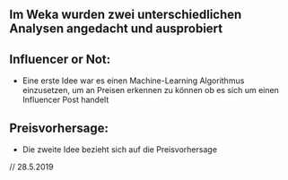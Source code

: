 ## Im Weka wurden zwei unterschiedlichen Analysen angedacht und ausprobiert

## Influencer or Not:

- Eine erste Idee war es einen Machine-Learning Algorithmus einzusetzen, um
  an Preisen erkennen zu können ob es sich um einen Influencer Post handelt

## Preisvorhersage:

- Die zweite Idee bezieht sich auf die Preisvorhersage


// 28.5.2019
